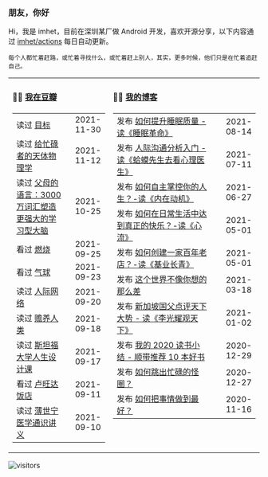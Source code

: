 ### 朋友，你好

Hi，我是 imhet，目前在深圳某厂做 Android 开发，喜欢开源分享，以下内容通过 <a href="https://github.com/imhet/imhet/actions" target="_blank">imhet/actions</a> 每日自动更新。

<!-- juzi starts -->
```
每个人都忙着赶路，或忙着寻找什么，或忙着赶上别人，其实，更多时候，他们只是在忙着追赶自己。
```
<!-- juzi ends -->


<table width="900px">
<tr>
<td valign="top" width="40%">

#### 🤾‍♂️  <a href="https://www.douban.com/people/heyitao/" target="_blank">我在豆瓣</a>

<!-- douban starts -->
| | |
 |:------------- | -------------: |
| 读过 <a href='https://book.douban.com/subject/1464593/' target='_blank'>目标</a> | 2021-11-30 |
| 读过 <a href='https://book.douban.com/subject/30246268/' target='_blank'>给忙碌者的天体物理学</a> | 2021-11-12 |
| 读过 <a href='https://book.douban.com/subject/27136643/' target='_blank'>父母的语言：3000万词汇塑造更强大的学习型大脑</a> | 2021-10-25 |
| 看过 <a href='http://movie.douban.com/subject/26842702/' target='_blank'>燃烧</a> | 2021-09-25 |
| 看过 <a href='http://movie.douban.com/subject/30192401/' target='_blank'>气球</a> | 2021-09-23 |
| 读过 <a href='https://book.douban.com/subject/7000947/' target='_blank'>人际网络</a> | 2021-09-20 |
| 读过 <a href='https://book.douban.com/subject/26807576/' target='_blank'>赡养人类</a> | 2021-09-18 |
| 读过 <a href='https://book.douban.com/subject/27601926/' target='_blank'>斯坦福大学人生设计课</a> | 2021-09-17 |
| 看过 <a href='http://movie.douban.com/subject/1291822/' target='_blank'>卢旺达饭店</a> | 2021-09-11 |
| 读过 <a href='https://book.douban.com/subject/34842793/' target='_blank'>薄世宁医学通识讲义</a> | 2021-09-10 |
<!-- douban ends -->

</td>


<td valign="top" width="60%">

#### 🤹‍♀️ <a href="https://heyitao.com/" target="_blank">我的博客</a>

<!-- blog starts -->
| | |
 |:------------- | -------------: |
| 发布 <a href='http://heyitao.com/post/reading-smgm' target='_blank'>如何提升睡眠质量 - 读《睡眠革命》</a> | 2021-08-14 |
| 发布 <a href='http://heyitao.com/post/reading-hmxsqkxlys' target='_blank'>人际沟通分析入门 - 读《蛤蟆先生去看心理医生》</a> | 2021-07-11 |
| 发布 <a href='http://heyitao.com/post/reading-neizaidongji' target='_blank'>如何自主掌控你的人生？-读《内在动机》</a> | 2021-06-27 |
| 发布 <a href='http://heyitao.com/post/reading-xinliu' target='_blank'>如何在日常生活中达到真正的快乐？-读《心流》</a> | 2021-05-01 |
| 发布 <a href='http://heyitao.com/post/reading-jiyechangqing' target='_blank'>如何创建一家百年老店？-读《基业长青》</a> | 2021-05-01 |
| 发布 <a href='http://heyitao.com/post/reading-shishi' target='_blank'>这个世界不像你想的那么差</a> | 2021-03-18 |
| 发布 <a href='http://heyitao.com/post/reading-lgygtx' target='_blank'>新加坡国父点评天下大势 - 读《李光耀观天下》</a> | 2021-01-02 |
| 发布 <a href='http://heyitao.com/post/reading-2020' target='_blank'>我的 2020 读书小结 - 顺带推荐 10 本好书</a> | 2020-12-29 |
| 发布 <a href='http://heyitao.com/post/reading-chonglai3' target='_blank'>如何跳出忙碌的怪圈？</a> | 2020-12-27 |
| 发布 <a href='http://heyitao.com/post/reading-rhbsqzdzh' target='_blank'>如何把事情做到最好？</a> | 2020-11-16 |
<!-- blog ends -->

</td>
</tr>


</table>

![visitors](https://visitor-badge.glitch.me/badge?page_id=imhet.imhet)